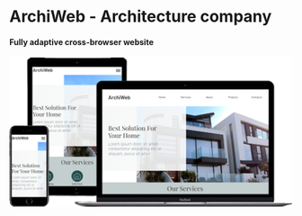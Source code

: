 # ArchiWeb - Architecture company
#### Fully adaptive cross-browser website

[![ArchiWeb](img/Portfolio-5.png)](https://ovsyankinvi.github.io/007_06_Archiweb/)

